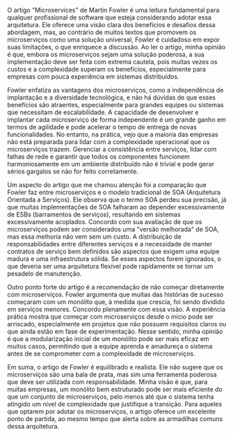 O artigo "Microservices" de Martin Fowler é uma leitura fundamental para qualquer profissional de software que esteja considerando adotar essa arquitetura. Ele oferece uma visão clara dos benefícios e desafios dessa abordagem, mas, ao contrário de muitos textos que promovem os microserviços como uma solução universal, Fowler é cuidadoso em expor suas limitações, o que enriquece a discussão. Ao ler o artigo, minha opinião é que, embora os microserviços sejam uma solução poderosa, a sua implementação deve ser feita com extrema cautela, pois muitas vezes os custos e a complexidade superam os benefícios, especialmente para empresas com pouca experiência em sistemas distribuídos.

Fowler enfatiza as vantagens dos microserviços, como a independência de implantação e a diversidade tecnológica, e não há dúvidas de que esses benefícios são atraentes, especialmente para grandes equipes ou sistemas que necessitam de escalabilidade. A capacidade de desenvolver e implantar cada microserviço de forma independente é um grande ganho em termos de agilidade e pode acelerar o tempo de entrega de novas funcionalidades. No entanto, na prática, vejo que a maioria das empresas não está preparada para lidar com a complexidade operacional que os microserviços trazem. Gerenciar a consistência entre serviços, lidar com falhas de rede e garantir que todos os componentes funcionem harmoniosamente em um ambiente distribuído não é trivial e pode gerar sérios gargalos se não for feito corretamente.

Um aspecto do artigo que me chamou atenção foi a comparação que Fowler faz entre microserviços e o modelo tradicional de SOA (Arquitetura Orientada a Serviços). Ele observa que o termo SOA perdeu sua precisão, já que muitas implementações de SOA falharam ao depender excessivamente de ESBs (barramentos de serviços), resultando em sistemas excessivamente acoplados. Concordo com sua avaliação de que os microserviços podem ser considerados uma "versão melhorada" de SOA, mas essa melhoria não vem sem um custo. A distribuição de responsabilidades entre diferentes serviços e a necessidade de manter contratos de serviço bem definidos são aspectos que exigem uma equipe madura e uma infraestrutura sólida. Se esses aspectos forem ignorados, o que deveria ser uma arquitetura flexível pode rapidamente se tornar um pesadelo de manutenção.

Outro ponto forte do artigo é a recomendação de não começar diretamente com microserviços. Fowler argumenta que muitas das histórias de sucesso começaram com um monólito que, à medida que crescia, foi sendo dividido em serviços menores. Concordo plenamente com essa visão. A experiência prática mostra que começar com microserviços desde o início pode ser arriscado, especialmente em projetos que não possuem requisitos claros ou que ainda estão em fase de experimentação. Nesse sentido, minha opinião é que a modularização inicial de um monólito pode ser mais eficaz em muitos casos, permitindo que a equipe aprenda e amadureça o sistema antes de se comprometer com a complexidade de microserviços.

Em suma, o artigo de Fowler é equilibrado e realista. Ele não sugere que os microserviços são uma bala de prata, mas sim uma ferramenta poderosa que deve ser utilizada com responsabilidade. Minha visão é que, para muitas empresas, um monólito bem estruturado pode ser mais eficiente do que um conjunto de microserviços, pelo menos até que o sistema tenha atingido um nível de complexidade que justifique a transição. Para aqueles que optarem por adotar os microserviços, o artigo oferece um excelente ponto de partida, ao mesmo tempo que alerta sobre as armadilhas comuns dessa arquitetura.
